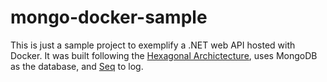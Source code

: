 # mongo-docker-sample

This is just a sample project to exemplify a .NET web API hosted with Docker. It was built following the [Hexagonal Archictecture](https://alistair.cockburn.us/hexagonal-architecture/), uses MongoDB as the database, and [Seq](https://datalust.co/seq) to log.

